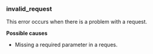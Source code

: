 ### invalid_request
This error occurs when there is a problem with a request. 

**Possible causes**
* Missing a required parameter in a reques.  

